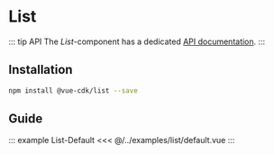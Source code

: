 # List

::: tip API
The *List*-component has a dedicated [API documentation](./../../api/list).
:::

## Installation
``` sh
npm install @vue-cdk/list --save
```

## Guide

::: example List-Default
<<< @/../examples/list/default.vue
:::
